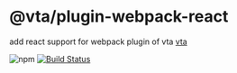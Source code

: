# @vta/plugin-webpack-react

add react support for webpack plugin of vta [vta](https://github.com/vta-js/vta)

![npm](https://img.shields.io/npm/v/@vta/plugin-webpack-react) [![Build Status](https://travis-ci.com/vta-js/preset-webpack.svg?branch=master)](https://travis-ci.com/vta-js/preset-webpack)
